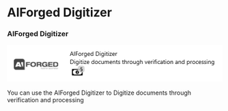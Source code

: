 # AIForged Digitizer

### AIForged Digitizer

![](../.gitbook/assets/50.png)

You can use the AIForged Digitizer to Digitize documents through verification and processing

